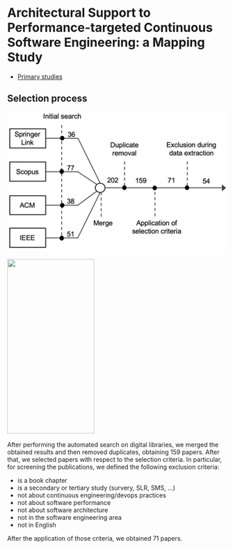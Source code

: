 # Architectural Support to Performance-targeted Continuous Software Engineering: a Mapping Study


-  [Primary studies](./primary_studies.md)


## Selection process

![](./figs/selection-process.png)

<img src="https://camo.githubusercontent.com/danieledipompeo/icsa-2021-primary-study/main/figs/selection-process.png" data-canonical-src="https://ibb.co/PgdtFDZ" width="200" height="400" />

After performing the automated search on digital libraries, we merged the obtained results and then removed duplicates, obtaining 159 papers. After that, we selected papers with respect to the selection criteria. In particular, for screening the publications, we defined the following exclusion criteria:

- is a book chapter
- is a secondary or tertiary study (survery, SLR, SMS, ...)
- not about continuous engineering/devops practices
- not about software performance
- not about software architecture
- not in the software engineering area
- not in English

After the application of those criteria, we obtained 71 papers.

